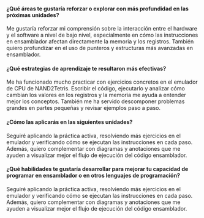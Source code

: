 #### ¿Qué áreas te gustaría reforzar o explorar con más profundidad en las próximas unidades? ####
Me gustaría reforzar mi comprensión sobre la interacción entre el hardware y el software a nivel de bajo nivel, 
especialmente en cómo las instrucciones en ensamblador afectan directamente la memoria y los registros.
También quiero profundizar en el uso de punteros y estructuras más avanzadas en ensamblador.

#### ¿Qué estrategias de aprendizaje te resultaron más efectivas? ####
Me ha funcionado mucho practicar con ejercicios concretos en el emulador de CPU de NAND2Tetris.
Escribir el código, ejecutarlo y analizar cómo cambian los valores en los registros y la memoria me ayuda
a entender mejor los conceptos. También me ha servido descomponer problemas grandes en partes pequeñas y 
revisar ejemplos paso a paso.

#### ¿Cómo las aplicarás en las siguientes unidades? ####
Seguiré aplicando la práctica activa, resolviendo más ejercicios en el emulador y verificando 
cómo se ejecutan las instrucciones en cada paso. Además, quiero complementar con diagramas y anotaciones
que me ayuden a visualizar mejor el flujo de ejecución del código ensamblador.

#### ¿Qué habilidades te gustaría desarrollar para mejorar tu capacidad de programar en ensamblador o en otros lenguajes de programación? ####
Seguiré aplicando la práctica activa, resolviendo más ejercicios en el emulador y verificando cómo se ejecutan
las instrucciones en cada paso. Además, quiero complementar con diagramas y anotaciones que me ayuden a visualizar 
mejor el flujo de ejecución del código ensamblador.
